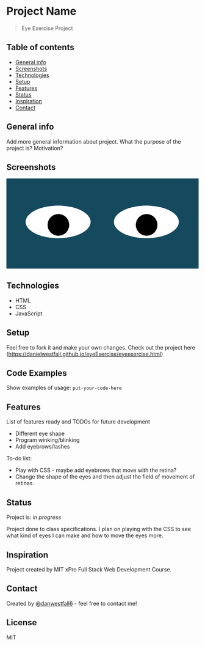 # Project Name
> Eye Exercise Project

## Table of contents
* [General info](#general-info)
* [Screenshots](#screenshots)
* [Technologies](#technologies)
* [Setup](#setup)
* [Features](#features)
* [Status](#status)
* [Inspiration](#inspiration)
* [Contact](#contact)

## General info
Add more general information about project. What the purpose of the project is? Motivation?

## Screenshots
![Example screenshot](eye.png)

## Technologies
* HTML
* CSS
* JavaScript

## Setup
Feel free to fork it and make your own changes. Check out the project here (https://danielwestfall.github.io/eyeExercise/eyeexercise.html)

## Code Examples
Show examples of usage:
`put-your-code-here`

## Features
List of features ready and TODOs for future development
* Different eye shape
* Program winking/blinking
* Add eyebrows/lashes

To-do list:
* Play with CSS - maybe add eyebrows that move with the retina?
* Change the shape of the eyes and then adjust the field of movement of retinas.

## Status
Project is: _in progress_

Project done to class specifications. I plan on playing with the CSS to see what kind of eyes I can make and how to move the eyes more.

## Inspiration
Project created by MIT xPro Full Stack Web Development Course. 

## Contact
Created by [@danwestfall6](https://danielwestfall.github.io/) - feel free to contact me!

## License
MIT
